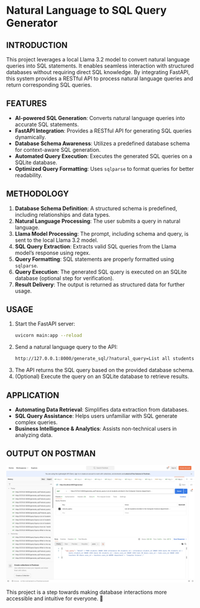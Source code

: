 # **Natural Language to SQL Query Generator**

## **INTRODUCTION**
This project leverages a local Llama 3.2 model to convert natural language queries into SQL statements. It enables seamless interaction with structured databases without requiring direct SQL knowledge. By integrating FastAPI, this system provides a RESTful API to process natural language queries and return corresponding SQL queries.

## **FEATURES**
- **AI-powered SQL Generation**: Converts natural language queries into accurate SQL statements.
- **FastAPI Integration**: Provides a RESTful API for generating SQL queries dynamically.
- **Database Schema Awareness**: Utilizes a predefined database schema for context-aware SQL generation.
- **Automated Query Execution**: Executes the generated SQL queries on a SQLite database.
- **Optimized Query Formatting**: Uses `sqlparse` to format queries for better readability.

## **METHODOLOGY**
1. **Database Schema Definition**: A structured schema is predefined, including relationships and data types.
2. **Natural Language Processing**: The user submits a query in natural language.
3. **Llama Model Processing**: The prompt, including schema and query, is sent to the local Llama 3.2 model.
4. **SQL Query Extraction**: Extracts valid SQL queries from the Llama model’s response using regex.
5. **Query Formatting**: SQL statements are properly formatted using `sqlparse`.
6. **Query Execution**: The generated SQL query is executed on an SQLite database (optional step for verification).
7. **Result Delivery**: The output is returned as structured data for further usage.

## **USAGE**
1. Start the FastAPI server:
   ```sh
   uvicorn main:app --reload
   ```
2. Send a natural language query to the API:
   ```sh
   http://127.0.0.1:8000/generate_sql/?natural_query=List all students enrolled in the Computer Science department.
   ```
3. The API returns the SQL query based on the provided database schema.
4. (Optional) Execute the query on an SQLite database to retrieve results.

## **APPLICATION**
- **Automating Data Retrieval**: Simplifies data extraction from databases.
- **SQL Query Assistance**: Helps users unfamiliar with SQL generate complex queries.
- **Business Intelligence & Analytics**: Assists non-technical users in analyzing data.

## **OUTPUT ON POSTMAN**
<img src="output1.png">

This project is a step towards making database interactions more accessible and intuitive for everyone. 🚀


